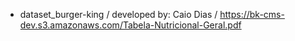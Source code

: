 - dataset_burger-king / developed by: Caio Dias / https://bk-cms-dev.s3.amazonaws.com/Tabela-Nutricional-Geral.pdf
